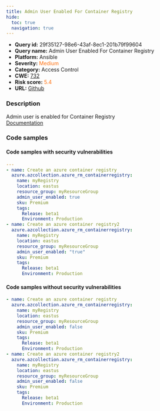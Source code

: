 ```yaml
---
title: Admin User Enabled For Container Registry
hide:
  toc: true
  navigation: true
---
```


<style>
  .highlight .hll {
    background-color: #ff171742;
  }
  .md-content {
    max-width: 1100px;
    margin: 0 auto;
  }
</style>

-   **Query id:** 29f35127-98e6-43af-8ec1-201b79f99604
-   **Query name:** Admin User Enabled For Container Registry
-   **Platform:** Ansible
-   **Severity:** <span style="color:#ff7213">Medium</span>
-   **Category:** Access Control
-   **CWE:** <a href="https://cwe.mitre.org/data/definitions/732.html" onclick="newWindowOpenerSafe(event, 'https://cwe.mitre.org/data/definitions/732.html')">732</a>
-   **Risk score:** <span style="color:#ff7213">5.4</span>
-   **URL:** [Github](https://github.com/Checkmarx/kics/tree/master/assets/queries/ansible/azure/admin_user_enabled_for_container_registry)

### Description
Admin user is enabled for Container Registry<br>
[Documentation](https://docs.ansible.com/ansible/latest/collections/azure/azcollection/azure_rm_containerregistry_module.html)

### Code samples
#### Code samples with security vulnerabilities
```yaml title="Positive test num. 1 - yaml file" hl_lines="17 7"
---
- name: Create an azure container registry
  azure.azcollection.azure_rm_containerregistry:
    name: myRegistry
    location: eastus
    resource_group: myResourceGroup
    admin_user_enabled: true
    sku: Premium
    tags:
      Release: beta1
      Environment: Production
- name: Create an azure container registry2
  azure.azcollection.azure_rm_containerregistry:
    name: myRegistry
    location: eastus
    resource_group: myResourceGroup
    admin_user_enabled: "true"
    sku: Premium
    tags:
      Release: beta1
      Environment: Production

```


#### Code samples without security vulnerabilities
```yaml title="Negative test num. 1 - yaml file"
- name: Create an azure container registry
  azure.azcollection.azure_rm_containerregistry:
    name: myRegistry
    location: eastus
    resource_group: myResourceGroup
    admin_user_enabled: false
    sku: Premium
    tags:
      Release: beta1
      Environment: Production
- name: Create an azure container registry2
  azure.azcollection.azure_rm_containerregistry:
    name: myRegistry
    location: eastus
    resource_group: myResourceGroup
    admin_user_enabled: false
    sku: Premium
    tags:
      Release: beta1
      Environment: Production

```


